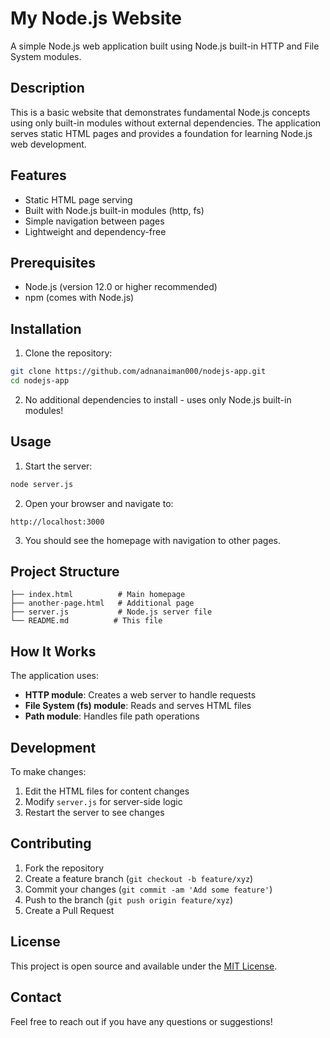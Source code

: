 # My Node.js Website

A simple Node.js web application built using Node.js built-in HTTP and File System modules.

## Description

This is a basic website that demonstrates fundamental Node.js concepts using only built-in modules without external dependencies. The application serves static HTML pages and provides a foundation for learning Node.js web development.

## Features

- Static HTML page serving
- Built with Node.js built-in modules (http, fs)
- Simple navigation between pages
- Lightweight and dependency-free

## Prerequisites

- Node.js (version 12.0 or higher recommended)
- npm (comes with Node.js)

## Installation

1. Clone the repository:
```bash
git clone https://github.com/adnanaiman000/nodejs-app.git
cd nodejs-app
```

2. No additional dependencies to install - uses only Node.js built-in modules!

## Usage

1. Start the server:
```bash
node server.js
```

2. Open your browser and navigate to:
```
http://localhost:3000
```

3. You should see the homepage with navigation to other pages.

## Project Structure

```
├── index.html          # Main homepage
├── another-page.html   # Additional page
├── server.js           # Node.js server file
└── README.md          # This file
```

## How It Works

The application uses:
- **HTTP module**: Creates a web server to handle requests
- **File System (fs) module**: Reads and serves HTML files
- **Path module**: Handles file path operations

## Development

To make changes:
1. Edit the HTML files for content changes
2. Modify `server.js` for server-side logic
3. Restart the server to see changes

## Contributing

1. Fork the repository
2. Create a feature branch (`git checkout -b feature/xyz`)
3. Commit your changes (`git commit -am 'Add some feature'`)
4. Push to the branch (`git push origin feature/xyz`)
5. Create a Pull Request

## License

This project is open source and available under the [MIT License](LICENSE).

## Contact

Feel free to reach out if you have any questions or suggestions!